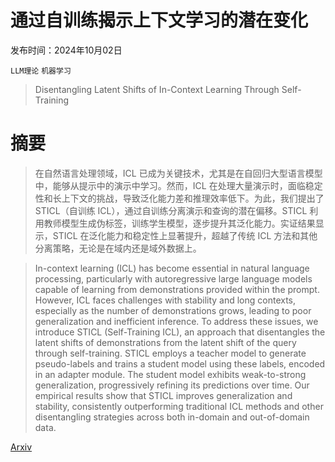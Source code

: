 # 通过自训练揭示上下文学习的潜在变化

发布时间：2024年10月02日

`LLM理论` `机器学习`

> Disentangling Latent Shifts of In-Context Learning Through Self-Training

# 摘要

> 在自然语言处理领域，ICL 已成为关键技术，尤其是在自回归大型语言模型中，能够从提示中的演示中学习。然而，ICL 在处理大量演示时，面临稳定性和长上下文的挑战，导致泛化能力差和推理效率低下。为此，我们提出了 STICL（自训练 ICL），通过自训练分离演示和查询的潜在偏移。STICL 利用教师模型生成伪标签，训练学生模型，逐步提升其泛化能力。实证结果显示，STICL 在泛化能力和稳定性上显著提升，超越了传统 ICL 方法和其他分离策略，无论是在域内还是域外数据上。

> In-context learning (ICL) has become essential in natural language processing, particularly with autoregressive large language models capable of learning from demonstrations provided within the prompt. However, ICL faces challenges with stability and long contexts, especially as the number of demonstrations grows, leading to poor generalization and inefficient inference. To address these issues, we introduce STICL (Self-Training ICL), an approach that disentangles the latent shifts of demonstrations from the latent shift of the query through self-training. STICL employs a teacher model to generate pseudo-labels and trains a student model using these labels, encoded in an adapter module. The student model exhibits weak-to-strong generalization, progressively refining its predictions over time. Our empirical results show that STICL improves generalization and stability, consistently outperforming traditional ICL methods and other disentangling strategies across both in-domain and out-of-domain data.

[Arxiv](https://arxiv.org/abs/2410.01508)